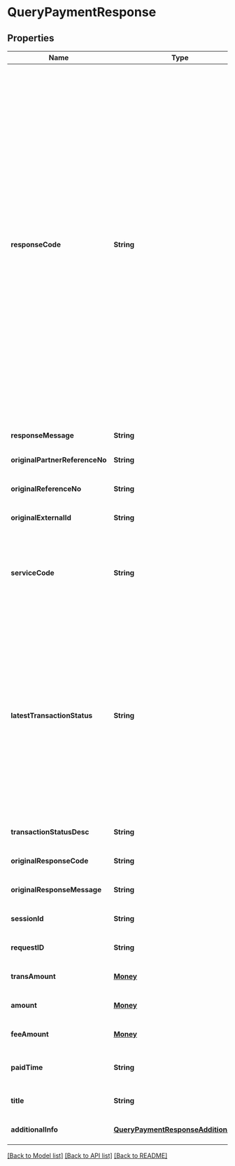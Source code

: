 # QueryPaymentResponse
## Properties

| Name | Type | Description | Notes |
|------------ | ------------- | ------------- | -------------|
| **responseCode** | **String** | Refer to response code list:&lt;br&gt; * 2005500 - Successful&lt;br&gt; * 4005500 - Bad Request - Retry request with proper parameter&lt;br&gt; * 4005501 - Invalid Field Format - Retry request with proper parameter&lt;br&gt; * 4005502 - Invalid Mandatory Field - Retry request with proper parameter&lt;br&gt; * 4015500 - Unauthorized. [reason] - Retry request with proper parameter&lt;br&gt; * 4015501 - Invalid Token (B2B) - Retry request with proper parameter&lt;br&gt; * 4045501 - Transaction Not Found - Try to create a new order&lt;br&gt; * 4295500 - Too Many Requests - Retry request periodically&lt;br&gt; * 5005500 - General Error - Retry request periodically&lt;br&gt; * 5005501 - Internal Server Error - Retry request periodically&lt;br&gt;  | [default to null] |
| **responseMessage** | **String** | Refer to response code list  | [default to null] |
| **originalPartnerReferenceNo** | **String** | Original transaction identifier on partner system | [optional] [default to null] |
| **originalReferenceNo** | **String** | Original transaction identifier on DANA system | [optional] [default to null] |
| **originalExternalId** | **String** | Original external identifier on header message | [optional] [default to null] |
| **serviceCode** | **String** | Transaction type indicator:&lt;br&gt; - IPG Cashier Pay - SNAP: 54&lt;br&gt; - QRIS CPM (Acquirer) - SNAP: 60&lt;br&gt; - QRIS MPM (Acquirer) - SNAP: 47&lt;br&gt; - Payment Gateway: 54&lt;br&gt;  | [default to 54] |
| **latestTransactionStatus** | **String** | Status code:&lt;br&gt; - 00 &#x3D; Success. Order has been successfully in final state and paid&lt;br&gt; - 01 &#x3D; Initiated. Waiting for payment. Mark Payment as Pending&lt;br&gt; - 02 &#x3D; Paying. The order is in process, not in final state, payment is success. Mark Payment as Success&lt;br&gt; - 05 &#x3D; Cancelled. Order has been cancelled. Mark Payment as Failed&lt;br&gt; - 07 &#x3D; Not found. Order is not found. Mark Payment as Failed&lt;br&gt;  | [default to null] |
| **transactionStatusDesc** | **String** | Description of transaction status | [optional] [default to null] |
| **originalResponseCode** | **String** | Original response code | [optional] [default to null] |
| **originalResponseMessage** | **String** | Original response message | [optional] [default to null] |
| **sessionId** | **String** | Session identifier | [optional] [default to null] |
| **requestID** | **String** | Transaction request identifier | [optional] [default to null] |
| **transAmount** | [**Money**](Money.md) |  | [optional] [default to null] |
| **amount** | [**Money**](Money.md) |  | [optional] [default to null] |
| **feeAmount** | [**Money**](Money.md) |  | [optional] [default to null] |
| **paidTime** | **String** | Payment timestamp in format YYYY-MM-DDTHH:mm:ss+07:00 (Jakarta time) | [optional] [default to null] |
| **title** | **String** | Brief description of transaction | [optional] [default to null] |
| **additionalInfo** | [**QueryPaymentResponseAdditionalInfo**](QueryPaymentResponseAdditionalInfo.md) |  | [optional] [default to null] |

[[Back to Model list]](../README.md#documentation-for-models) [[Back to API list]](../README.md#documentation-for-api-endpoints) [[Back to README]](../README.md)

